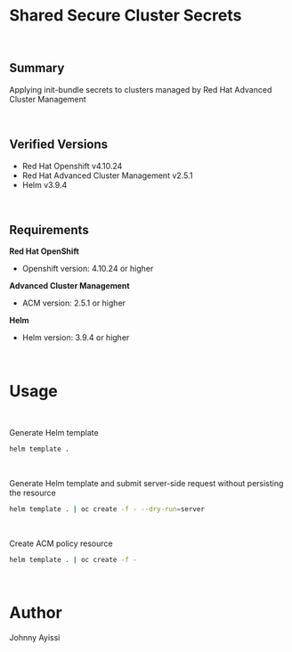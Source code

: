 Shared Secure Cluster Secrets
=============================

<br />

Summary
-------

Applying init-bundle secrets to clusters managed by Red Hat Advanced Cluster Management

<br />

Verified Versions
-----------------

* Red Hat Openshift v4.10.24
* Red Hat Advanced Cluster Management v2.5.1
* Helm v3.9.4

<br />

Requirements
------------

**Red Hat OpenShift**
* Openshift version: 4.10.24 or higher

**Advanced Cluster Management**
* ACM version: 2.5.1 or higher

**Helm**
* Helm version: 3.9.4 or higher

<br />

Usage
=====

<br />

Generate Helm template

```bash
helm template .
```
<br />

Generate Helm template and submit server-side request without persisting the resource

```bash
helm template . | oc create -f - --dry-run=server
```
<br />

Create ACM policy resource

```bash
helm template . | oc create -f -
```

<br />

Author
======

Johnny Ayissi
